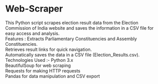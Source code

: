 # Web-Scraper      
This Python script scrapes election result data from the Election Commission of India website and saves the information in a CSV file for easy access and analysis.      
Features    :
Extracts Parliamentary Constituencies and Assembly Constituencies.    
Retrieves result links for quick navigation.    
Automatically saves the data in a CSV file (Election_Results.csv).    \
Technologies Used :-
Python 3.x  
BeautifulSoup for web scraping  
Requests for making HTTP requests   
Pandas for data manipulation and CSV export  
